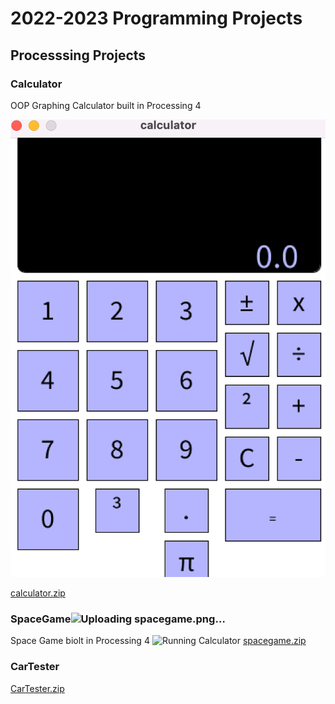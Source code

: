 # 2022-2023 Programming Projects

## Processsing Projects

### Calculator
OOP Graphing Calculator built in Processing 4 

![Running Calculator](https://github.com/SophieSchwankl/programmingportfolio/blob/main/images/Screen%20Shot%202023-02-24%20at%209.59.24%20AM.png?raw=true)

[calculator.zip](https://github.com/SophieSchwankl/programmingportfolio/files/10758116/calculator.zip)


### SpaceGame![Uploading spacegame.png…]()

Space Game biolt in Processing 4
![Running Calculator]()
[spacegame.zip](https://github.com/SophieSchwankl/programmingportfolio/files/10827402/spacegame.zip)


### CarTester

[CarTester.zip](https://github.com/SophieSchwankl/programmingportfolio/files/10758187/CarTester.zip)

